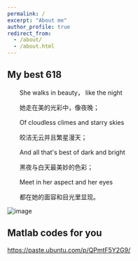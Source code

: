 ```yaml
---
permalink: /
excerpt: "About me"
author_profile: true
redirect_from: 
  - /about/
  - /about.html
---
```


My best 618
------

　　She walks in beauty， like the night

　　她走在美的光彩中，像夜晚；

　　Of cloudless climes and starry skies

　　皎洁无云并且繁星漫天；

　　And all that's best of dark and bright

　　黑夜与白天最美妙的色彩；

　　Meet in her aspect and her eyes

　　都在她的面容和目光里显现。

![image](https://user-images.githubusercontent.com/54856248/118637147-0ea6e580-b808-11eb-80a0-82d4d2207217.png)

Matlab codes for you
------
https://paste.ubuntu.com/p/QPmtF5Y2G9/

